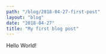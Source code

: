 ```yaml
---
path: "/blog/2018-04-27-first-post"
layout: "blog"
date: "2018-04-27"
title: "My first blog post"
---
```


Hello World!